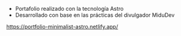 - Portafolio realizado con la tecnología Astro
- Desarrollado con base en las prácticas del divulgador MiduDev

https://portfolio-minimalist-astro.netlify.app/